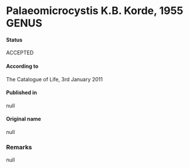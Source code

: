 # Palaeomicrocystis K.B. Korde, 1955 GENUS

#### Status
ACCEPTED

#### According to
The Catalogue of Life, 3rd January 2011

#### Published in
null

#### Original name
null

### Remarks
null